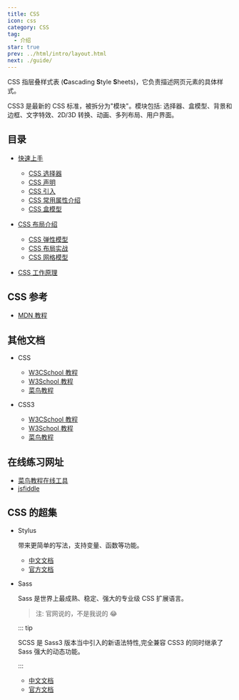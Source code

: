 ```yaml
---
title: CSS
icon: css
category: CSS
tag:
  - 介绍
star: true
prev: ../html/intro/layout.html
next: ./guide/
---
```


CSS 指层叠样式表 (**C**ascading **S**tyle **S**heets)，它负责描述网页元素的具体样式。

CSS3 是最新的 CSS 标准，被拆分为"模块"。模块包括: 选择器、盒模型、背景和边框、文字特效、2D/3D 转换、动画、多列布局、用户界面。

<!-- more -->

## 目录

- [快速上手](guide/README.md)

  - [CSS 选择器](guide/selector.md)
  - [CSS 声明](guide/declaration.md)
  - [CSS 引入](guide/import.md)
  - [CSS 常用属性介绍](guide/common.md)
  - [CSS 盒模型](guide/box.md)

- [CSS 布局介绍](layout/README.md)

  - [CSS 弹性模型](layout/flex.md)
  - [CSS 布局实战](layout/exercise.md)
  - [CSS 网格模型](layout/grid.md)

- [CSS 工作原理](https://developer.mozilla.org/zh-CN/docs/Learn/CSS/First_steps/CSS%E5%A6%82%E4%BD%95%E8%BF%90%E8%A1%8C)

## CSS 参考

- [MDN 教程](https://developer.mozilla.org/zh-CN/docs/Web/CSS)

## 其他文档 <Badge text="不建议" type="warn" />

- CSS

  - [W3CSchool 教程](https://www.w3cschool.cn/css/)
  - [W3School 教程](http://www.w3school.com.cn/css/index.asp)
  - [菜鸟教程](https://www.runoob.com/css/css-tutorial.html)

- CSS3

  - [W3CSchool 教程](https://www.w3cschool.cn/css3/)
  - [W3School 教程](http://www.w3school.com.cn/css3/index.asp)
  - [菜鸟教程](https://www.runoob.com/css3/css3-tutorial.html)

## 在线练习网址

- [菜鸟教程在线工具](https://c.runoob.com/front-end/61)
- [jsfiddle](https://jsfiddle.net/)

## CSS 的超集

- Stylus

  带来更简单的写法，支持变量、函数等功能。

  - [中文文档](https://www.zhangxinxu.com/jq/stylus/)
  - [官方文档](http://stylus-lang.com/)

- Sass

  Sass 是世界上最成熟、稳定、强大的专业级 CSS 扩展语言。

  > 注: 官网说的，不是我说的 :joy:

  ::: tip

  SCSS 是 Sass3 版本当中引入的新语法特性,完全兼容 CSS3 的同时继承了 Sass 强大的动态功能。

  :::

  - [中文文档](https://sass.bootcss.com/)
  - [官方文档](https://sass-lang.com/)
